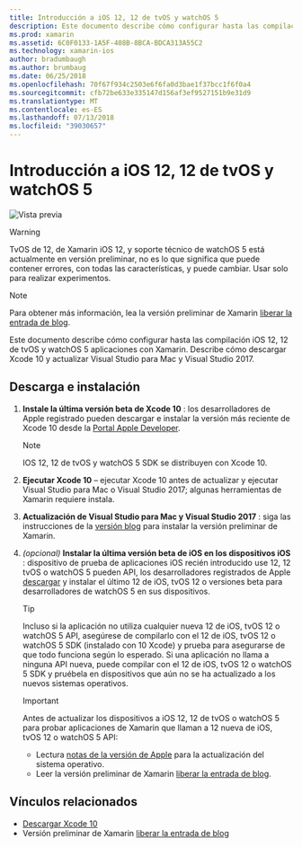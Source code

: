 ```yaml
---
title: Introducción a iOS 12, 12 de tvOS y watchOS 5
description: Este documento describe cómo configurar hasta las compilación 12 aplicaciones iOS y tvOS 12 con Xamarin. Describe cómo descargar Xcode 10 y actualizar Visual Studio para Mac y Visual Studio 2017.
ms.prod: xamarin
ms.assetid: 6C0F0133-1A5F-408B-8BCA-BDCA313A55C2
ms.technology: xamarin-ios
author: bradumbaugh
ms.author: brumbaug
ms.date: 06/25/2018
ms.openlocfilehash: 70f67f934c2503e6f6fa0d3bae1f37bcc1f6f0a4
ms.sourcegitcommit: cfb72be633e335147d156af3ef9527151b9e31d9
ms.translationtype: MT
ms.contentlocale: es-ES
ms.lasthandoff: 07/13/2018
ms.locfileid: "39030657"
---
```

# <a name="getting-started-with-ios-12-tvos-12-and-watchos-5"></a>Introducción a iOS 12, 12 de tvOS y watchOS 5

![Vista previa](~/media/shared/preview.png)

> [!WARNING]
> TvOS de 12, de Xamarin iOS 12, y soporte técnico de watchOS 5 está actualmente en versión preliminar, no es lo que significa que puede contener errores, con todas las características, y puede cambiar. Usar solo para realizar experimentos.

> [!NOTE]
> Para obtener más información, lea la versión preliminar de Xamarin [liberar la entrada de blog](https://releases.xamarin.com/preview-release-xcode-10-beta-3/).

Este documento describe cómo configurar hasta las compilación iOS 12, 12 de tvOS y watchOS 5 aplicaciones con Xamarin. Describe cómo descargar Xcode 10 y actualizar Visual Studio para Mac y Visual Studio 2017.

## <a name="download-and-install"></a>Descarga e instalación

1. **Instale la última versión beta de Xcode 10** : los desarrolladores de Apple registrado pueden descargar e instalar la versión más reciente de Xcode 10 desde la [Portal Apple Developer](https://developer.apple.com/download/).

   > [!NOTE]
   > IOS 12, 12 de tvOS y watchOS 5 SDK se distribuyen con Xcode 10.

2. **Ejecutar Xcode 10** – ejecutar Xcode 10 antes de actualizar y ejecutar Visual Studio para Mac o Visual Studio 2017; algunas herramientas de Xamarin requiere instala.

3. **Actualización de Visual Studio para Mac y Visual Studio 2017** : siga las instrucciones de la [versión blog](https://releases.xamarin.com/preview-release-xcode-10-beta-3/) para instalar la versión preliminar de Xamarin.

4. _(opcional)_  **Instalar la última versión beta de iOS en los dispositivos iOS** : dispositivo de prueba de aplicaciones iOS recién introducido use 12, 12 tvOS o watchOS 5 pueden API, los desarrolladores registrados de Apple [descargar](https://developer.apple.com/download) y instalar el último 12 de iOS, tvOS 12 o versiones beta para desarrolladores de watchOS 5 en sus dispositivos.

   > [!TIP]
   > Incluso si la aplicación no utiliza cualquier nueva 12 de iOS, tvOS 12 o watchOS 5 API, asegúrese de compilarlo con el 12 de iOS, tvOS 12 o watchOS 5 SDK (instalado con 10 Xcode) y prueba para asegurarse de que todo funciona según lo esperado. Si una aplicación no llama a ninguna API nueva, puede compilar con el 12 de iOS, tvOS 12 o watchOS 5 SDK y pruébela en dispositivos que aún no se ha actualizado a los nuevos sistemas operativos.

   > [!IMPORTANT]
   > Antes de actualizar los dispositivos a iOS 12, 12 de tvOS o watchOS 5 para probar aplicaciones de Xamarin que llaman a 12 nueva de iOS, tvOS 12 o watchOS 5 API:
   > - Lectura [notas de la versión de Apple](https://developer.apple.com/download/) para la actualización del sistema operativo.
   > - Leer la versión preliminar de Xamarin [liberar la entrada de blog](https://releases.xamarin.com/preview-release-xcode-10-beta-3/).

## <a name="related-links"></a>Vínculos relacionados

- [Descargar Xcode 10](https://developer.apple.com/download/)
- Versión preliminar de Xamarin [liberar la entrada de blog](https://releases.xamarin.com/preview-release-xcode-10-beta-3/)
